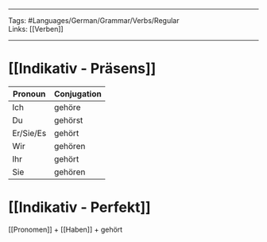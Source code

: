 ___
Tags: #Languages/German/Grammar/Verbs/Regular  
Links: [[Verben]]
___
# [[Indikativ - Präsens]]
Pronoun|Conjugation
------------ | ------------
Ich | gehöre
Du | gehörst
Er/Sie/Es | gehört
Wir | gehören
Ihr | gehört
Sie | gehören


# [[Indikativ - Perfekt]]
[[Pronomen]] + [[Haben]] + gehört